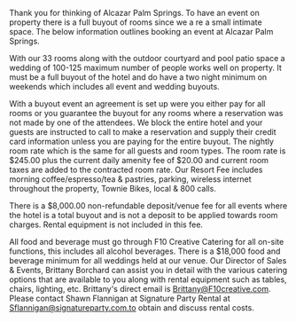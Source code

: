 Thank you for thinking of Alcazar Palm Springs. To have an event on property there is a full buyout of rooms since we a re a small intimate space. The below information outlines booking an event at Alcazar Palm Springs.

With our 33 rooms along with the outdoor courtyard and pool patio space a wedding of 100-125 maximum number of people works well on property. It must be a full buyout of the hotel and do have a two night minimum on weekends which includes all event and wedding buyouts.

With a buyout event an agreement is set up were you either pay for all rooms or you guarantee the buyout for any rooms where a reservation was not made by one of the attendees. We block the entire hotel and your guests are instructed to call to make a reservation and supply their credit card information unless you are paying for the entire buyout. The nightly room rate which is the same for all guests and room types. The room rate is $245.00 plus the current daily amenity fee of $20.00 and current room taxes are added to the contracted room rate. Our Resort Fee includes morning coffee/espresso/tea &amp; pastries, parking, wireless internet throughout the property, Townie Bikes, local &amp; 800 calls.

There is a $8,000.00 non-refundable deposit/venue fee for all events where the hotel is a total buyout and is not a deposit to be applied towards room charges. Rental equipment is not included in this fee.

All food and beverage must go through F10 Creative Catering for all on-site functions, this includes all alcohol beverages. There is a $18,000 food and beverage minimum for all weddings held at our venue. Our Director of Sales &amp; Events, Brittany Borchard can assist you in detail with the various catering options that are available to you along with rental equipment such as tables, chairs, lighting, etc. Brittany's direct email is Brittany@F10creative.com. Please contact Shawn Flannigan at Signature Party Rental at Sflannigan@signatureparty.com.to obtain and discuss rental costs.